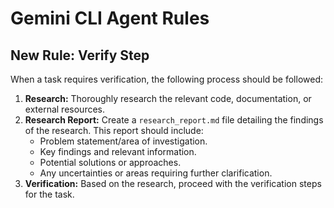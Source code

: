 # Gemini CLI Agent Rules

## New Rule: Verify Step

When a task requires verification, the following process should be followed:

1.  **Research:** Thoroughly research the relevant code, documentation, or external resources.
2.  **Research Report:** Create a `research_report.md` file detailing the findings of the research. This report should include:
    *   Problem statement/area of investigation.
    *   Key findings and relevant information.
    *   Potential solutions or approaches.
    *   Any uncertainties or areas requiring further clarification.
3.  **Verification:** Based on the research, proceed with the verification steps for the task.
